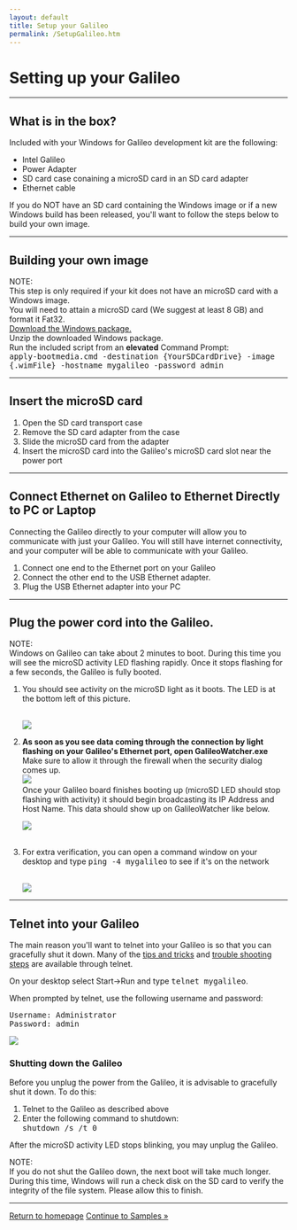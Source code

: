 ```yaml
---
layout: default
title: Setup your Galileo
permalink: /SetupGalileo.htm
---
```


<div class="container">
  <h1>Setting up your Galileo</h1>
  <hr/>

  <h2>What is in the box?</h2>
  Included with your Windows for Galileo development kit are the following:
  <ul>
    <li>Intel Galileo</li>
    <li>Power Adapter</li>
    <li>SD card case conaining a microSD card in an SD card adapter</li>
    <li>Ethernet cable</li>
  </ul>
  If you do NOT have an SD card containing the Windows image or if a new Windows build has been released, you'll want to follow the steps below to build your own image.
  <hr/>

  <h2>Building your own image</h2>
  <div class="panel panel-info">
    <div class="panel-heading">NOTE:</div>
    <div class="panel-body">This step is only required if your kit does not have an microSD card with a Windows image.</div>
  </div>
  You will need to attain a microSD card (We suggest at least 8 GB) and format it Fat32.<br/>
  <a href="http://go.microsoft.com/fwlink/?LinkID=403150">Download the Windows package.</a>
  <br/>
  Unzip the downloaded Windows package.<br/>
  Run the included script from an <b>elevated</b> Command Prompt:<br/>
  <kbd>apply-bootmedia.cmd -destination {YourSDCardDrive} -image {.wimFile} -hostname mygalileo -password admin</kbd><br/>
  <hr/>

  <h2>Insert the microSD card</h2>
  <ol>
    <li>Open the SD card transport case</li>
    <li>Remove the SD card adapter from the case</li>
    <li>Slide the microSD card from the adapter</li>
    <li>Insert the microSD card into the Galileo's microSD card slot near the power port</li>
  </ol>
  <hr/>

  <h2>Connect Ethernet on Galileo to Ethernet Directly to PC or Laptop</h2>
  Connecting the Galileo directly to your computer will allow you to communicate with just your Galileo. You will still have internet connectivity, and your computer will be able to communicate with your Galileo.
  <ol>
    <li>Connect one end to the Ethernet port on your Galileo</li>
    <li>Connect the other end to the USB Ethernet adapter.</li>
    <li>Plug the USB Ethernet adapter into your PC</li>
  </ol>
  <hr/>

  <h2>Plug the power cord into the Galileo.</h2>
  <div class="panel panel-info">
    <div class="panel-heading">NOTE:</div>
    <div class="panel-body">Windows on Galileo can take about 2 minutes to boot. During this time you will see the microSD activity LED flashing rapidly. Once it stops flashing for a few seconds, the Galileo is fully booted.</div>
  </div>

  <ol>
    <li>You should see activity on the microSD light as it boots. The LED is at the bottom left of this picture.</li>
    <br/>
    <p>
      <img src="images\SDLed.png"/>
    </p>
    <li>
      <b>
        As soon as you see data coming through the connection by light flashing on your Galileo's Ethernet port, open GalileoWatcher.exe
      </b>
      <br/>
      Make sure to allow it through the firewall when the security dialog comes up.
      <br/>
      <img src="images\GalileoWatcherFirewallDialog.PNG">
      <br/>
      Once your Galileo board finishes booting up (microSD LED should stop flashing with activity) it should begin broadcasting its IP Address and Host Name. This data should show up on GalileoWatcher like below.
    </li>
    <p>
      <img src="images\GalileoWatcherExample.png"/>
    </p>
    <br/>
    <li>
      For extra verification, you can open a command window on your desktop and type <kbd>ping -4 mygalileo</kbd> to see if it's on the network
    </li>
    <br/>
    <p>
      <img src="images\ping.png"/>
    </p>
  </ol>
  <hr/>
  <h2>Telnet into your Galileo</h2>
  The main reason you'll want to telnet into your Galileo is so that you can gracefully shut it down. Many of the <a href="Tips.htm">tips and tricks</a> and <a href="Troubleshooting.htm">trouble shooting steps</a> are available through telnet.

  <p>On your desktop select Start->Run and type <kbd>telnet mygalileo</kbd>.</p>
  When prompted by telnet, use the following username and password:<br/>
  <p><kbd>Username: Administrator</kbd><br/>
  <kbd>Password: admin</kbd></p>
  <p><img src="images\TelnetLogin.png"/></p>

  <h3>Shutting down the Galileo</h3>
  Before you unplug the power from the Galileo, it is advisable to gracefully shut it down. To do this:<br />
  <ol>
    <li>Telnet to the Galileo as described above</li>
    <li>Enter the following command to shutdown:<br/>
    <kbd>shutdown /s /t 0</kbd>
    </li>
  </ol>
  <p>After the microSD activity LED stops blinking, you may unplug the Galileo.</p>
  <div class="panel panel-info">
    <div class="panel-heading">NOTE:</div>
    <div class="panel-body">If you do not shut the Galileo down, the next boot will take much longer. During this time, Windows will run a check disk on the SD card to verify the integrity of the file system. Please allow this to finish.</div>
  </div>
  <hr/>

  <a class="btn btn-default" href="index.htm" role="button">Return to homepage</a>
  <a class="btn btn-default" href="SampleApps.htm" role="button">Continue to Samples &raquo;</a>
